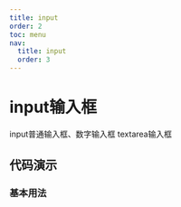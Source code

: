 ```yaml
---
title: input
order: 2
toc: menu
nav:
  title: input
  order: 3
---
```


# input输入框

input普通输入框、数字输入框
textarea输入框

## 代码演示

### 基本用法

<code src="./demo/input.tsx"></code>

<API src="./index.tsx"></API>